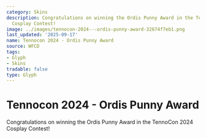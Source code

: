 ```yaml
---
category: Skins
description: Congratulations on winning the Ordis Punny Award in the TennoCon 2024
  Cosplay Contest!
image: ../images/tennocon-2024---ordis-punny-award-32674f7eb1.png
last_updated: '2025-09-17'
name: Tennocon 2024 - Ordis Punny Award
source: WFCD
tags:
- Glyph
- Skins
tradable: false
type: Glyph
---
```


# Tennocon 2024 - Ordis Punny Award

Congratulations on winning the Ordis Punny Award in the TennoCon 2024 Cosplay Contest!

